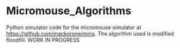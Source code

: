 # Micromouse_Algorithms

Python simulator code for the micromouse simulator at https://github.com/mackorone/mms.
The algorithm used is modified floodfill. WORK IN PROGRESS 
